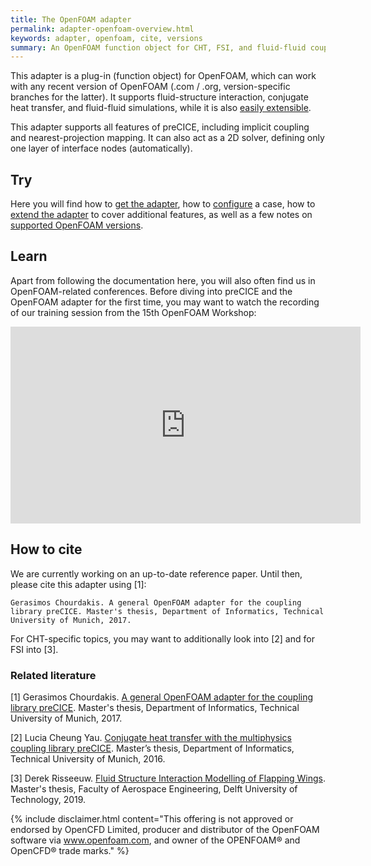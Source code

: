 ```yaml
---
title: The OpenFOAM adapter
permalink: adapter-openfoam-overview.html
keywords: adapter, openfoam, cite, versions
summary: An OpenFOAM function object for CHT, FSI, and fluid-fluid coupled simulations using preCICE.
---
```


This adapter is a plug-in (function object) for OpenFOAM, which can work with any recent version of OpenFOAM (.com / .org, version-specific branches for the latter). It supports fluid-structure interaction, conjugate heat transfer, and fluid-fluid simulations, while it is also [easily extensible](adapter-openfoam-extend.html).

This adapter supports all features of preCICE, including implicit coupling and nearest-projection mapping. It can also act as a 2D solver, defining only one layer of interface nodes (automatically).

## Try

Here you will find how to [get the adapter](adapter-openfoam-get.html), how to [configure](adapter-openfoam.config.html) a case, how to [extend the adapter](adapter-openfoam-extend.html) to cover additional features, as well as a few notes on [supported OpenFOAM versions](adapter-openfoam-support.html).

## Learn

Apart from following the documentation here, you will also often find us in OpenFOAM-related conferences.
Before diving into preCICE and the OpenFOAM adapter for the first time, you may want to watch the recording of
our training session from the 15th OpenFOAM Workshop:

<iframe width="560" height="315" src="https://www.youtube-nocookie.com/embed/INGsFlCW3B8" frameborder="0" allow="accelerometer; autoplay; clipboard-write; encrypted-media; gyroscope; picture-in-picture" allowfullscreen></iframe>

## How to cite

We are currently working on an up-to-date reference paper. Until then, please cite this adapter using [1]:
```
Gerasimos Chourdakis. A general OpenFOAM adapter for the coupling library preCICE. Master's thesis, Department of Informatics, Technical University of Munich, 2017.
```
For CHT-specific topics, you may want to additionally look into [2] and for FSI into [3].

### Related literature

[1] Gerasimos Chourdakis. [A general OpenFOAM adapter for the coupling library preCICE](https://mediatum.ub.tum.de/1462269). Master's thesis, Department of Informatics, Technical University of Munich, 2017.

[2] Lucia Cheung Yau. [Conjugate heat transfer with the multiphysics coupling library preCICE](http://www5.in.tum.de/pub/Cheung2016_Thesis.pdf). Master’s thesis, Department of Informatics, Technical University of Munich, 2016.

[3] Derek Risseeuw. [Fluid Structure Interaction Modelling of Flapping Wings](https://repository.tudelft.nl/islandora/object/uuid:70beddde-e870-4c62-9a2f-8758b4e49123). Master's thesis, Faculty of Aerospace Engineering, Delft University of Technology, 2019.


{% include disclaimer.html content="This offering is not approved or endorsed by OpenCFD Limited, producer and distributor of the OpenFOAM software via www.openfoam.com, and owner of the OPENFOAM®  and OpenCFD®  trade marks." %}



